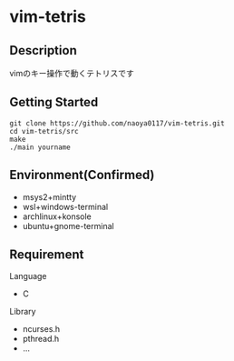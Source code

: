 # vim-tetris
## Description
vimのキー操作で動くテトリスです
<img scr="https://github.com/naoya0117/vim-tetris/blob/image/tetris.png?raw=true" width="50%">
## Getting Started
```
git clone https://github.com/naoya0117/vim-tetris.git
cd vim-tetris/src
make
./main yourname
```
## Environment(Confirmed)
- msys2+mintty
- wsl+windows-terminal
- archlinux+konsole
- ubuntu+gnome-terminal
## Requirement
Language
- C

Library
- ncurses.h
- pthread.h
- ...
